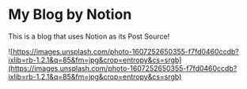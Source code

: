# My Blog by Notion

This is a blog that uses Notion as its Post Source!

![https://images.unsplash.com/photo-1607252650355-f7fd0460ccdb?ixlib=rb-1.2.1&q=85&fm=jpg&crop=entropy&cs=srgb](https://images.unsplash.com/photo-1607252650355-f7fd0460ccdb?ixlib=rb-1.2.1&q=85&fm=jpg&crop=entropy&cs=srgb)